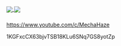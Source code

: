 <a href="#">
  <img align="center" src="https://github-readme-stats.vercel.app/api/top-langs/?username=fc1943s&hide_title=true&theme=ayu-mirage&langs_count=8&layout=compact" />
</a>
<a href="#">
  <img align="center" src="https://github-readme-stats.vercel.app/api?username=fc1943s&hide_title=true&show_icons=true&theme=ayu-mirage&count_private=true&include_all_commits=true&line_height=24&hide_rank=true" />
</a>

###

https://www.youtube.com/c/MechaHaze

1KGFxcCX63bjvTSB18KLu6SNq7GS8yotZp
